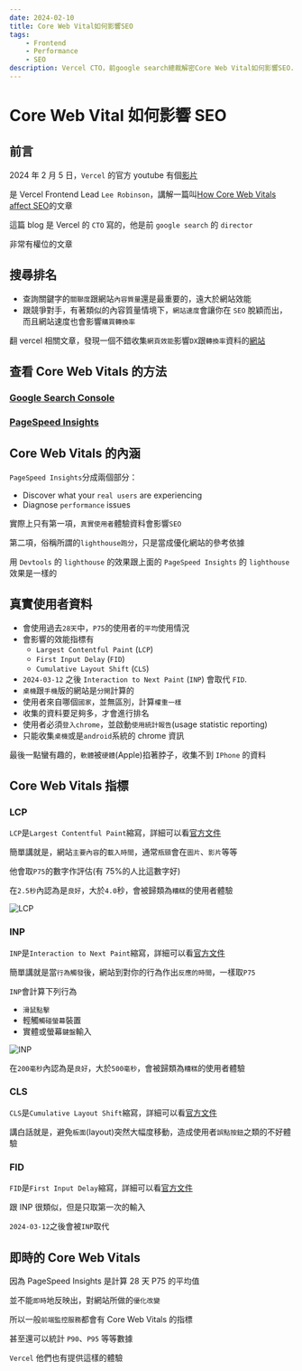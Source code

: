 ```yaml
---
date: 2024-02-10
title: Core Web Vital如何影響SEO
tags:
    - Frontend
    - Performance
    - SEO
description: Vercel CTO，前google search總裁解密Core Web Vital如何影響SEO...
---
```


# Core Web Vital 如何影響 SEO

## 前言

2024 年 2 月 5 日，`Vercel` 的官方 youtube 有個[影片](https://www.youtube.com/watch?v=qIyEwOEKnE0)

是 Vercel Frontend Lead `Lee Robinson`，講解一篇叫[How Core Web Vitals affect SEO](https://vercel.com/blog/how-core-web-vitals-affect-seo)的文章

這篇 blog 是 Vercel 的 `CTO` 寫的，他是前 `google search` 的 `director`

非常有權位的文章

## 搜尋排名

-   查詢關鍵字的`關聯度`跟網站`內容質量`還是最重要的，遠大於網站效能
-   跟競爭對手，有著類似的內容質量情境下，`網站速度`會讓你在 `SEO` 脫穎而出，而且網站速度也會影響`購買轉換率`

翻 vercel 相關文章，發現一個不錯收集`網頁效能`影響`DX`跟`轉換率`資料的[網站](https://wpostats.com/)

## 查看 Core Web Vitals 的方法

### [Google Search Console](https://search.google.com/search-console)

### [PageSpeed Insights](https://pagespeed.web.dev/)

## Core Web Vitals 的內涵

`PageSpeed Insights`分成兩個部分：

-   Discover what your `real users` are experiencing
-   Diagnose `performance` issues

實際上只有第一項，`真實使用者`體驗資料會影響`SEO`

第二項，俗稱所謂的`lighthouse跑分`，只是當成優化網站的參考依據

用 `Devtools` 的 `lighthouse` 的效果跟上面的 `PageSpeed Insights` 的 `lighthouse` 效果是一樣的

## 真實使用者資料

-   會使用過去`28天`中，`P75`的使用者的`平均`使用情況
-   會影響的效能指標有
    -   `Largest Contentful Paint` (`LCP`)
    -   `First Input Delay` (`FID`)
    -   `Cumulative Layout Shift` (`CLS`)
-   `2024-03-12` 之後 `Interaction to Next Paint` (`INP`) 會取代 `FID`.
-   `桌機`跟`手機`版的網站是`分開`計算的
-   使用者來自哪個`國家`，並無區別，計算`權重一樣`
-   收集的資料要足夠多，才會進行排名
-   使用者必須`登入chrome`，並啟動`使用統計報告`(usage statistic reporting)
-   只能收集`桌機`或是`android`系統的 chrome 資訊

最後一點蠻有趣的，`軟體`被`硬體`(Apple)掐著脖子，收集不到 `IPhone` 的資料

## Core Web Vitals 指標

### LCP

`LCP`是`Largest Contentful Paint`縮寫，詳細可以看[官方文件](https://web.dev/articles/lcp)

簡單講就是，網站`主要內容`的`載入時間`，通常`瓶頸`會在`圖片`、`影片`等等

他會取`P75`的數字作評估(有 75%的人比這數字好)

在`2.5秒`內認為是`良好`，大於`4.0`秒，會被歸類為`糟糕`的使用者體驗

![LCP](../images/2024-02-10_CoreWebVital_SEO/01.svg)

### INP

`INP`是`Interaction to Next Paint`縮寫，詳細可以看[官方文件](https://web.dev/articles/inp)

簡單講就是當`行為觸發`後，網站到對你的行為作出`反應的時間`，一樣取`P75`

`INP`會計算下列行為

-   `滑鼠點擊`
-   輕觸`觸碰螢幕`裝置
-   實體或螢幕`鍵盤`輸入

![INP](../images/2024-02-10_CoreWebVital_SEO/02.svg)

在`200毫秒`內認為是`良好`，大於`500毫秒`，會被歸類為`糟糕`的使用者體驗

### CLS

`CLS`是`Cumulative Layout Shift`縮寫，詳細可以看[官方文件](https://web.dev/articles/cls)

講白話就是，避免`板面`(layout)突然大幅度移動，造成使用者`誤點按鈕`之類的不好體驗

### FID

`FID`是`First Input Delay`縮寫，詳細可以看[官方文件](https://web.dev/articles/fid)

跟 INP 很類似，但是只取第一次的輸入

`2024-03-12`之後會被`INP`取代

## 即時的 Core Web Vitals

因為 PageSpeed Insights 是計算 28 天 P75 的平均值

並不能`即時`地反映出，對網站所做的`優化改變`

所以一般`前端監控服務`都會有 Core Web Vitals 的指標

甚至還可以統計 `P90`、`P95` 等等數據

`Vercel` 他們也有提供這樣的體驗

<Comment />
